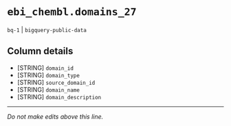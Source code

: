 # `ebi_chembl.domains_27`
`bq-1` | `bigquery-public-data`

## Column details
* [STRING]    `domain_id`
* [STRING]    `domain_type`
* [STRING]    `source_domain_id`
* [STRING]    `domain_name`
* [STRING]    `domain_description`

-------------------------------------------------------------------------------
*Do not make edits above this line.*
